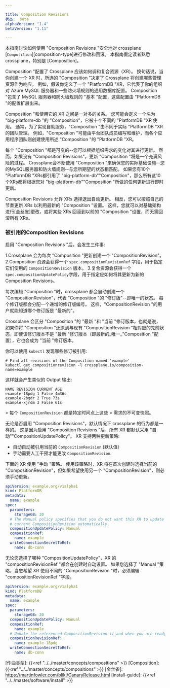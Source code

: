 ```yaml
---

title: Composition Revisions
状态:  beta
alphaVersion: "1.4"
betaVersion: "1.11"

---
```


本指南讨论如何使用 "Composition Revisions "安全地对 crossplane [`Composition`][composition-type]进行修改和回滚。 本指南假定读者熟悉 crossplane，特别是 [Composition]。

Composition "配置了 Crossplane 应该如何调和复合资源（XR）。 换句话说，当你创建一个 XR 时，所选的 "Composition "决定了 Crossplane 将创建哪些管理资源作为响应。 例如，假设你定义了一个 "PlatformDB "XR，它代表了你的组织对 Azure MySQL 服务器和一些防火墙规则的通用数据库配置。 Composition "包含了 MySQL 服务器和防火墙规则的 "基本 "配置，这些配置由 "PlatformDB "的配置扩展出来。

Composition "和使用它的 XR 之间是一对多的关系。 您可能会定义一个名为 "big-platform-db "的 "Composition"，它被十个不同的 "PlatformDB "XR 使用。 通常，为了实现自助服务，"Composition "由不同于实际 "PlatformDB "XR 的团队管理。 例如，"Composition "可能由平台团队成员编写和维护，而各个应用程序团队则创建使用所述 "Composition "的 "PlatformDB "XR。

每个 "Composition "都是可变的--您可以根据组织需求的变化对其进行更新。 然而，如果没有 "Composition Revisions"，更新 "Composition "将是一个充满风险的过程。 Crossplane会不断使用 "Composition "来确保您的实际基础设施--您的MySQL服务器和防火墙规则--与您所期望的状态相匹配。 如果您有10个 "PlatformDB "XRs都引用了 "big-platform-db""Composition"，那么所有这10个XRs都将根据您对 "big-platform-db""Composition "所做的任何更新进行即时更新。

Composition Revisions 允许 XRs 选择退出自动更新。 相反，您可以按照自己的节奏更新 XRs 以利用最新的 "Composition "设置。 这样，您就可以对基础架构进行[金丝雀]更改，或将某些 XRs 回滚到以前的 "Composition "设置，而无需回滚所有 XRs。

### 被引用的Composition Revisions

启用 "Composition Revisions "后，会发生三件事: 

1.Crossplane 会为每次 "Composition "更新创建一个 "CompositionRevision"。
2.Composition 资源会获得一个 `spec.compositionRevisionRef` 字段，用于指定它们使用的 `CompositionRevision` 版本。
3.复合资源会获得一个`spec.compositionUpdatePolicy`字段，用于指定应如何将其更新为新的 Composition Revisions。

每次编辑 "Composition "时，crossplane 都会自动创建一个 "CompositionRevision"，代表 "Composition "的 "修订版"--即唯一的状态。 每个修订版都会分配一个递增的修订版编号。 这样，"CompositionRevision "的用户就能知道哪个修订版是 "最新的"。

Crossplane 会区分 "Composition "的 "最新 "和 "当前 "修订版本，也就是说，如果你将 "Composition "还原到与现有 "CompositionRevision "相对应的先前状态，即使该修订版本不是 "最新 "修订版本（即最新的_唯一_"Composition "配置），它也会成为 "当前 "修订版本。

你可以使用 `kubectl` 发现哪些修订被引用: 

```console
# Find all revisions of the Composition named 'example'
kubectl get compositionrevision -l crossplane.io/composition-name=example
```

这样就会产生类似的 Output 输出: 

```console
NAME REVISION CURRENT AGE
example-18pdg 1 False 4m36s
example-2bgdr 2 True 73s
example-xjrdm 3 False 61s
```

&gt; 每个 `CompositionRevision` 都是特定时间点上这些 &gt; 需求的不可变快照。

无论是否启用 "Composition Revisions"，默认情况下 crossplane 的行为都是一样的。 这是因为启用 "Composition Revisions "后，所有 XR 都默认采用 "自动""CompositionUpdatePolicy"。 XR 支持两种更新策略: 

* 自动自动被引用当前的 `CompositionRevision`.(默认值）
* 手动需要人工干预才能更改 `CompositionRevision`.

下面的 XR 使用 "手动 "策略。 使用该策略时，XR 将在首次创建时选择当前的 "CompositionRevision"，但如果希望使用另一个 "CompositionRevision"，则必须手动更新。

```yaml
apiVersion: example.org/v1alpha1
kind: PlatformDB
metadata:
  name: example
spec:
  parameters:
    storageGB: 20
  # The Manual policy specifies that you do not want this XR to update to the
  # current CompositionRevision automatically.
  compositionUpdatePolicy: Manual
  compositionRef:
    name: example
  writeConnectionSecretToRef:
    name: db-conn
```

无论您选择了哪种 "CompositionUpdatePolicy"，XR 的 "compositionRevisionRef "都会在创建时自动设置。 如果您选择了 "Manual "策略，当您希望 XR 使用不同的 "CompositionRevision "时，必须编辑 "compositionRevisionRef "字段。

```yaml
apiVersion: example.org/v1alpha1
kind: PlatformDB
metadata:
  name: example
spec:
  parameters:
    storageGB: 20
  compositionUpdatePolicy: Manual
  compositionRef:
    name: example
  # Update the referenced CompositionRevision if and when you are ready.
  compositionRevisionRef:
    name: example-18pdg
  writeConnectionSecretToRef:
    name: db-conn
```

[作曲类型]:  {{<ref "../../master/concepts/compositions" >}}
[Composition]:  {{<ref "../../master/concepts/compositions" >}}
[金丝雀]:  https://martinfowler.com/bliki/CanaryRelease.html 
[install-guide]:  {{<ref "../../master/software/install" >}}
